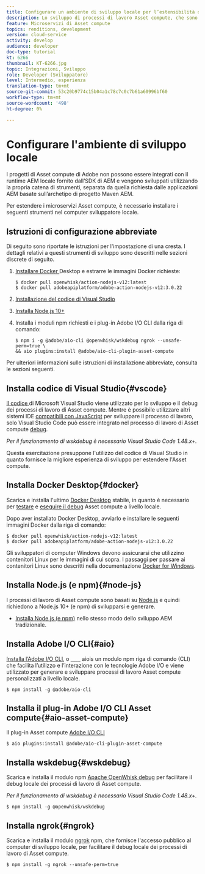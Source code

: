 ```yaml
---
title: Configurare un ambiente di sviluppo locale per l’estensibilità di Asset compute
description: Lo sviluppo di processi di lavoro Asset compute, che sono applicazioni JavaScript Node.js, richiede strumenti di sviluppo specifici diversi dallo sviluppo AEM tradizionale, che vanno da Node.js e vari moduli npm a Docker Desktop e Microsoft Visual Studio Code.
feature: Microservizi di Asset compute
topics: renditions, development
version: cloud-service
activity: develop
audience: developer
doc-type: tutorial
kt: 6266
thumbnail: KT-6266.jpg
topic: Integrazioni, Sviluppo
role: Developer (Sviluppatore)
level: Intermedio, esperienza
translation-type: tm+mt
source-git-commit: 53c20b9774c15b04a1c78c7c0c7b61a60996bf60
workflow-type: tm+mt
source-wordcount: '498'
ht-degree: 0%

---
```



# Configurare l&#39;ambiente di sviluppo locale

I progetti di Asset compute di Adobe non possono essere integrati con il runtime AEM locale fornito dall’SDK di AEM e vengono sviluppati utilizzando la propria catena di strumenti, separata da quella richiesta dalle applicazioni AEM basate sull’archetipo di progetto Maven AEM.

Per estendere i microservizi Asset compute, è necessario installare i seguenti strumenti nel computer sviluppatore locale.

## Istruzioni di configurazione abbreviate

Di seguito sono riportate le istruzioni per l&#39;impostazione di una cresta. I dettagli relativi a questi strumenti di sviluppo sono descritti nelle sezioni discrete di seguito.

1. [Installare Docker ](https://www.docker.com/products/docker-desktop) Desktop e estrarre le immagini Docker richieste:

   ```
   $ docker pull openwhisk/action-nodejs-v12:latest
   $ docker pull adobeapiplatform/adobe-action-nodejs-v12:3.0.22
   ```

1. [Installazione del codice di Visual Studio](https://code.visualstudio.com/download)
1. [Installa Node.js 10+](../../local-development-environment/development-tools.md#node-js)
1. Installa i moduli npm richiesti e i plug-in Adobe I/O CLI dalla riga di comando:

   ```
   $ npm i -g @adobe/aio-cli @openwhisk/wskdebug ngrok --unsafe-perm=true \
   && aio plugins:install @adobe/aio-cli-plugin-asset-compute
   ```

Per ulteriori informazioni sulle istruzioni di installazione abbreviate, consulta le sezioni seguenti.

## Installa codice di Visual Studio{#vscode}

[Il codice ](https://code.visualstudio.com/download) di Microsoft Visual Studio viene utilizzato per lo sviluppo e il debug dei processi di lavoro di Asset compute. Mentre è possibile utilizzare altri sistemi IDE [compatibili con JavaScript](../../local-development-environment/development-tools.md#set-up-the-development-ide) per sviluppare il processo di lavoro, solo Visual Studio Code può essere integrato nel processo di lavoro di Asset compute [debug](../test-debug/debug.md).

_Per il funzionamento di  [](#wskdebug) wskdebug è necessario Visual Studio Code 1.48.x+._

Questa esercitazione presuppone l&#39;utilizzo del codice di Visual Studio in quanto fornisce la migliore esperienza di sviluppo per estendere l&#39;Asset compute.

## Installa Docker Desktop{#docker}

Scarica e installa l&#39;ultimo [Docker Desktop](https://www.docker.com/products/docker-desktop) stabile, in quanto è necessario per [testare](../test-debug/test.md) e [eseguire il debug](../test-debug/debug.md) Asset compute a livello locale.

Dopo aver installato Docker Desktop, avviarlo e installare le seguenti immagini Docker dalla riga di comando:

```
$ docker pull openwhisk/action-nodejs-v12:latest
$ docker pull adobeapiplatform/adobe-action-nodejs-v12:3.0.22
```

Gli sviluppatori di computer Windows devono assicurarsi che utilizzino contenitori Linux per le immagini di cui sopra. I passaggi per passare ai contenitori Linux sono descritti nella documentazione [Docker for Windows](https://docs.docker.com/docker-for-windows/).

## Installa Node.js (e npm){#node-js}

I processi di lavoro di Asset compute sono basati su [Node.js](https://nodejs.org/) e quindi richiedono a Node.js 10+ (e npm) di svilupparsi e generare.

+ [Installa Node.js (e npm)](../../local-development-environment/development-tools.md#node-js) nello stesso modo dello sviluppo AEM tradizionale.

## Installa Adobe I/O CLI{#aio}

[Installa l’Adobe I/O CLI](../../local-development-environment/development-tools.md#aio-cli), o  ____ aiois un modulo npm riga di comando (CLI) che facilita l’utilizzo e l’interazione con le tecnologie Adobe I/O e viene utilizzato per generare e sviluppare processi di lavoro Asset compute personalizzati a livello locale.

```
$ npm install -g @adobe/aio-cli
```

## Installa il plug-in Adobe I/O CLI Asset compute{#aio-asset-compute}

Il plug-in Asset compute [Adobe I/O CLI](https://github.com/adobe/aio-cli-plugin-asset-compute)

```
$ aio plugins:install @adobe/aio-cli-plugin-asset-compute
```

## Installa wskdebug{#wskdebug}

Scarica e installa il modulo npm [Apache OpenWhisk debug](https://www.npmjs.com/package/@openwhisk/wskdebug) per facilitare il debug locale dei processi di lavoro di Asset compute.

_Per il funzionamento di  [](#wskdebug) wskdebug è necessario Visual Studio Code 1.48.x+._

```
$ npm install -g @openwhisk/wskdebug
```

## Installa ngrok{#ngrok}

Scarica e installa il modulo [ngrok](https://www.npmjs.com/package/ngrok) npm, che fornisce l&#39;accesso pubblico al computer di sviluppo locale, per facilitare il debug locale dei processi di lavoro di Asset compute.

```
$ npm install -g ngrok --unsafe-perm=true
```
